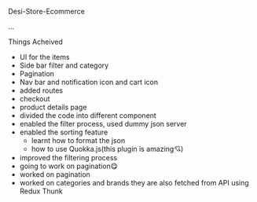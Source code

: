 Desi-Store-Ecommerce

...

Things Acheived 

 - UI for the items 
 - Side bar filter and category
 - Pagination 
 - Nav bar and notification icon and cart icon
 - added routes
 - checkout 
 - product details page
 - divided the code into different component
 - enabled the filter process, used dummy json server
 - enabled the sorting feature 
   - learnt how to format the json
   - how to use Quokka.js(this plugin is amazing💘)
 - improved the filtering process
 - going to work on pagination😋
 - worked on pagination
 - worked on categories and brands they are also fetched from API using Redux Thunk



